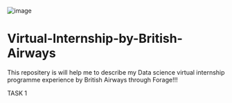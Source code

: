 ![image](https://github.com/99-chetna/Virtual-Internship-by-British-Airways/assets/112334463/5d2963df-57b8-4e33-ae41-30f8e872b3b5)
# Virtual-Internship-by-British-Airways 

This repositery is will help me to describe my Data science virtual internship programme experience by British Airways through Forage!!!


TASK 1 

